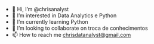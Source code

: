 - 👋 Hi, I’m @chrisanalyst
- 👀 I’m interested in Data Analytics e Python
- 🌱 I’m currently learning Python
- 💞️ I’m looking to collaborate on troca de conhecimentos
- 📫 How to reach me chrisdatanalyst@gmail.com

<!---
chrisanalyst/chrisanalyst is a ✨ special ✨ repository because its `README.md` (this file) appears on your GitHub profile.
You can click the Preview link to take a look at your changes.
--->
